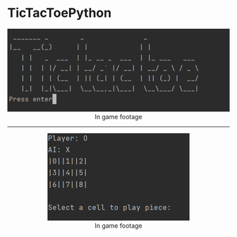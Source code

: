 # TicTacToePython

<p align="center">
  <img  src="./img/main_menu.png">
<br>
In game footage
</p>

---
<p align="center">
  <img  src="./img/gameplay.png">
<br>
In game footage
</p>

[comment]: <> (![In game footage.]&#40;./img/main_menu.png "In game footage."&#41;)

[comment]: <> (---)

[comment]: <> (![In game footage.]&#40;./img/gameplay.png "In game footage."&#41;)
